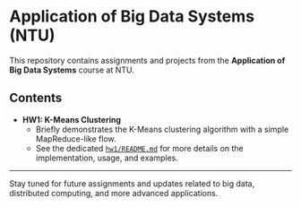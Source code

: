 # Application of Big Data Systems (NTU)

This repository contains assignments and projects from the **Application of Big Data Systems** course at NTU.

## Contents

- **HW1: K-Means Clustering**
  - Briefly demonstrates the K-Means clustering algorithm with a simple MapReduce-like flow.
  - See the dedicated [`hw1/README.md`](hw1/README.md) for more details on the implementation, usage, and examples.

---

Stay tuned for future assignments and updates related to big data, distributed computing, and more advanced applications.

